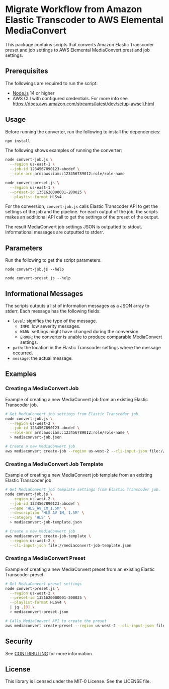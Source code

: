 # Migrate Workflow from Amazon Elastic Transcoder to AWS Elemental MediaConvert

This package contains scripts that converts Amazon Elastic Transcoder preset and job settings to AWS
Elemental MediaConvert prest and job settings.

## Prerequisites

The followings are required to run the script:

- [Node.js](https://nodejs.org/) 14 or higher
- AWS CLI with configured credentials. For more info see https://docs.aws.amazon.com/streams/latest/dev/setup-awscli.html

## Usage

Before running the converter, run the following to install the dependencies:

```bash
npm install
```

The following shows examples of running the converter:

```bash
node convert-job.js \
  --region us-east-1 \
  --job-id 1234567890123-abcdef \
  --role-arn arn:aws:iam::123456789012:role/role-name
```

```bash
node convert-preset.js \
  --region us-east-1 \
  --preset-id 1351620000001-200025 \
  --playlist-format HLSv4
```

For the conversion, `convert-job.js` calls Elastic Transcoder API to get the settings of the job and
the pipeline. For each output of the job, the scripts makes an additional API call to get the
settings of the preset of the output.

The result MediaConvert job settings JSON is outputted to stdout. Informational messages are
outputted to stderr.

## Parameters

Run the following to get the script parameters.

```
node convert-job.js --help

node convert-preset.js --help
```

## Informational Messages

The scripts outputs a list of information messages as a JSON array to stderr. Each message has the
following fields:

- `level`: signifies the type of the message.
  - `INFO`: low severity messages.
  - `WARN`: settings might have changed during the conversion.
  - `ERROR`: the converter is unable to produce comparable MediaConvert settings.
- `path`: the location in the Elastic Transcoder settings where the message occurred.
- `message`: the actual message.

## Examples

### Creating a MediaConvert Job

Example of creating a new MediaConvert job from an existing Elastic Transcoder job.

```bash
# Get MediaConvert job settings from Elastic Transcoder job.
node convert-job.js \
  --region us-west-2 \
  --job-id 1234567890123-abcdef \
  --role-arn arn:aws:iam::123456789012:role/role-name \
  > mediaconvert-job.json

# Create a new MediaConvert job
aws mediaconvert create-job --region us-west-2 --cli-input-json file://mediaconvert-job.json
```

### Creating a MediaConvert Job Template

Example of creating a new MediaConvert job template from an existing Elastic Transcoder job.

```bash
# Get MediaConvert job template settings from Elastic Transcoder job.
node convert-job.js \
  --region us-west-2 \
  --job-id 1234567890123-abcdef \
  --name 'HLS_AV_1M_1.5M' \
  --description 'HLS AV 1M, 1.5M' \
  --category 'HLS' \
  > mediaconvert-job-template.json

# Create a new MediaConvert job
aws mediaconvert create-job-template \
  --region us-west-2 \
  --cli-input-json file://mediaconvert-job-template.json
```

### Creating a MediaConvert Preset

Example of creating a new MediaConvert preset from an existing Elastic Transcoder preset.

```bash
# Get MediaConvert preset settings
node convert-preset.js \
  --region us-west-2 \
  --preset-id 1351620000001-200025 \
  --playlist-format HLSv4 \
  | jq .[0] \
  > mediaconvert-preset.json

# Calls MediaConvert API to create the preset
aws mediaconvert create-preset --region us-west-2 --cli-input-json file://mediaconvert-preset.json
```

## Security

See [CONTRIBUTING](CONTRIBUTING.md#security-issue-notifications) for more information.

## License

This library is licensed under the MIT-0 License. See the LICENSE file.

